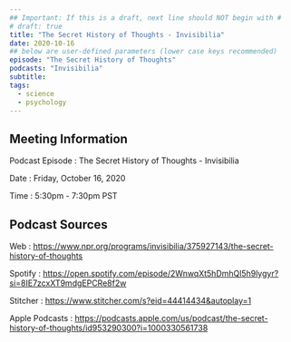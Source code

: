 ```yaml
---
## Important: If this is a draft, next line should NOT begin with #
# draft: true
title: "The Secret History of Thoughts - Invisibilia"
date: 2020-10-16
## below are user-defined parameters (lower case keys recommended)
episode: "The Secret History of Thoughts"
podcasts: "Invisibilia"
subtitle:
tags:
  - science
  - psychology
---
```


## Meeting Information

Podcast Episode
:   The Secret History of Thoughts - Invisibilia

Date
:   Friday, October 16, 2020

Time
:   5:30pm - 7:30pm PST

## Podcast Sources

Web
:   https://www.npr.org/programs/invisibilia/375927143/the-secret-history-of-thoughts

Spotify
:   https://open.spotify.com/episode/2WnwqXt5hDmhQl5h9lygyr?si=8IE7zcxXT9mdgEPCRe8f2w

Stitcher
:   https://www.stitcher.com/s?eid=44414434&autoplay=1

Apple Podcasts
:   https://podcasts.apple.com/us/podcast/the-secret-history-of-thoughts/id953290300?i=1000330561738

